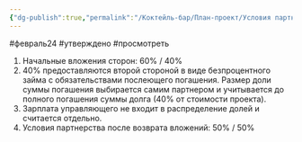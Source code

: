 ```yaml
---
{"dg-publish":true,"permalink":"/Коктейль-бар/План-проект/Условия партнерства/"}
---
```


#февраль24 #утверждено #просмотреть 

1. Начальные вложения сторон: 60% / 40% 
2. 40% предоставляются второй стороной в виде безпроцентного займа с обязательствами послеющего  погашения. Размер доли суммы погашения выбирается самим партнером и учитывается до полного погашения суммы долга (40% от стоимости проекта).
3. Зарплата управляющего не входит в распределение долей и считается отдельно. 
4. Условия партнерства после возврата вложений: 50% / 50%